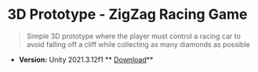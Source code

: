 # 3D Prototype - ZigZag Racing Game
>Simple 3D prototype where the player must control a racing car to avoid falling off a cliff while collecting as many diamonds as possible
- **Version:** Unity 2021.3.12f1
** [Download](https://github.com/FerRuizGimenez/3DPrototype-ZigZagRacingGame/archive/refs/heads/main.zip)**
 
